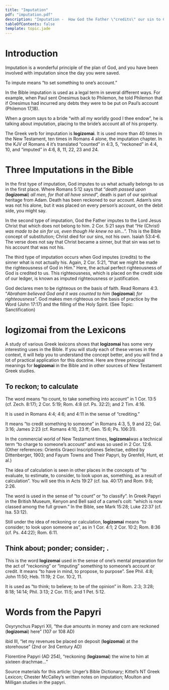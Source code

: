 ```yaml
---
title: "Imputation"
pdf: "imputation.pdf"
description: "Imputation -  How God the Father \"credits\" our sin to Christ and His righteousness to us."
tableOfContents: false
template: topic.jade
---
```


# Introduction

Imputation is a wonderful principle of the plan of God, and you have been involved with imputation since the day you were saved.

To impute means “to set something to one’s account.”

In the Bible imputation is used as a legal term in several different ways. For example, when Paul sent Onesimus back to Philemon, he told Philemon that if Onesimus had incurred any debts they were to be put on Paul’s account (Philemon 17,18).

When a groom says to a bride “with all my worldly good I thee endow”, he is talking about imputation, placing to the bride’s account all of his property.

The Greek verb for imputation is **logizomai**. It is used more than 40 times in the New Testament, ten times in Romans 4 alone, the imputation chapter. In the KJV of Romans 4 it’s translated “counted” in 4:3, 5, “reckoned” in 4:4, 10, and “imputed” in 4:6, 8, 11, 22, 23 and 24.

# Three Imputations in the Bible

In the first type of imputation, God imputes to us what actually belongs to us in the first place. Where Romans 5:12 says that “_death passed upon_ (**logizomai**) _all men, for that all have sinned_”, death is part of our spiritual heritage from Adam. Death has been reckoned to our account. Adam’s sins was not his alone, but it was placed on every person’s account, on the debit side, you might say.

In the second type of imputation, God the Father imputes to the Lord Jesus Christ that which does not belong to him. 2 Cor. 5:21 says that “_He_ (Christ) _was made to be sin for us, even though He knew no sin…_”. This is the Bible concept of substitution; Christ died for our sins, not his own. Isaiah 53:4-6. The verse does not say that Christ became a sinner, but that sin was set to his account that was not his.

The third type of imputation occurs when God imputes (credits) to the sinner what is not actually his. Again, 2 Cor. 5:21, “that we might be made the righteousness of God in Him.” Here, the actual perfect righteousness of God is credited to us. This righteousness, which is placed on the credit side of our ledger, is known as imputed righteousness or justification.

God declares men to be righteous on the basis of faith. Read Romans 4:3. “_Abraham believed God and it was counted to him_ (**logizomai**) _for righteousness_”. God makes men righteous on the basis of practice by the Word (John 17:17) and the filling of the Holy Spirit. (See Topic: Sanctification)

# logizomai from the Lexicons

A study of various Greek lexicons shows that **logizomai** has some very interesting uses in the Bible. If you will study each of these verses in the context, it will help you to understand the concept better, and you will find a lot of practical application for this doctrine. Here are three principal meanings for **logizomai** in the Bible and in other sources of New Testament Greek studies.

## To reckon; to calculate

The word means “to count, to take something into account” in 1 Cor. 13:5 (cf. Zech. 8:17); 2 Cor. 5:19; Rom. 4:8 (cf. Ps. 32:2); and 2 Tim. 4:16.

It is used in Romans 4:4; 4:6; and 4:11 in the sense of “crediting.”

It means “to credit something to someone” in Romans 4:3, 5, 9 and 22; Gal. 3:16; James 2:23 (cf. Romans 4:10, 23 ff; Gen. 15:6; Ps. 106:31).

In the commercial world of New Testament times, **logizomai**was a technical term “to charge to someone’s account” and was so used in 2 Cor. 12:6. (Other references: Orientis Graeci Inscriptiones Selectae, edited by Dittenberger, 1903; and Fayum Towns and Their Papyri, by Grenfell, Hunt, et al.)

The idea of calculation is seen in other places in the concepts of “to evaluate, to estimate, to consider, to look upon as, something, as a result of calculation”. You will see this in Acts 19:27 (cf. Isa. 40:17) and Rom. 9:8; 2:26.

The word is used in the sense of “to count” or “to classify”. In Greek
Papyri in the British Museum, Kenyon and Bell said of a camel’s colt:
“which is now classed among the full grown.” In the Bible, see Mark 15:28; Luke 22:37 (cf. Isa. 53:12).

Still under the idea of reckoning or calculation, **logizomai** means “to consider; to look upon someone as”, as in 1 Cor. 4:1; 2 Cor. 10:2; Rom. 8:36 (cf. Ps. 44:22); Rom. 6:11.

## Think about; ponder; consider; .

This is the word **logizomai** used in the sense of one’s mental preparation for the act of “reckoning” or “imputing” something to someone’s account or credit. It means “to have in mind, to propose, to purpose”. See Phil. 4:8; John 11:50; Heb. 11:19; 2 Cor. 10:2, 11.

It is used as “to think; to believe; to be of the opinion” in Rom. 2:3;
3:28; 8:18; 14:14; Phil. 3:13; 2 Cor. 11:5; and 1 Pet. 5:12.

# Words from the Papyri

Oxyrynchus Papyri XII, “the due amounts in money and corn are reckoned (**logizomai**) here” (107 or 108 AD)

ibid III, “let my revenues be placed on deposit (**logizomai**) at the storehouse” (2nd or 3rd Century AD)

Florentine Papyri (AD 254), “reckoning (**logizomai**) the wine to him at sixteen drachmae…”

Source materials for this article: Unger’s Bible Dictionary; Kittel’s NT Greek Lexicon; Chester McCalley’s written notes on imputation; Moulton and Milligan studies in the papyri.

